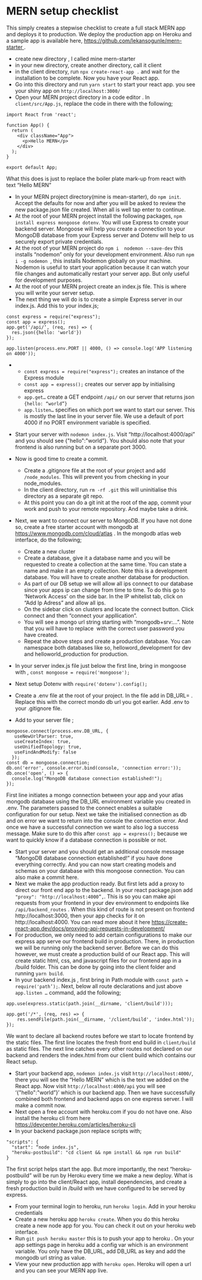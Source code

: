 # MERN setup checklist

This simply creates a stepwise checklist to create a full stack MERN app and deploys it to production. We deploy the production app on Heroku and a sample app is available here, https://github.com/lekansogunle/mern-starter .

* create new directory , I called mine mern-starter
* in your new directory, create another directory, call it client
* in the client directory, run `npx create-react-app .` and wait for the installation to be complete. Now you have your React app. 
* Go into this directory and run `yarn start` to start your react app. you see your shiny app on `http://localhost:3000/`
* Open your MERN project directory in a code editor . In `client/src/App.js`, replace the code in there with the following;
```
import React from 'react';

function App() {
  return (
    <div className="App">
      <p>Hello MERN</p>
    </div>
  );
}

export default App;
```
What this does is just to replace the boiler plate mark-up from react with text “Hello MERN”
* In your MERN project directory(mine is mean-starter), do `npm init`. Accept the defaults for now and after you will be asked to review the new package.json file created. When all is well tap enter to continue.
* At the root of your MERN project install the following packages, `npm install express mongoose dotenv`. You will use Express to create your backend server. Mongoose will help you create a connection to your MongoDB database from your Express server and Dotenv will help to us securely export private credentials. 
* At the root of your MERN project do `npm i  nodemon --save-dev` this installs “nodemon” only for your development environment. Also run `npm i -g nodemon `, this installs Nodemon globally on your machine. Nodemon is useful to start your application because it can watch your file changes and automatically restart your server app. But only useful for development purposes.
* At the root of your MERN project create an index.js file. This is where you will write your server setup.
* The next thing we will do is to create a simple Express server in our index.js. Add this to your index.js;
```
const express = require("express");
const app = express();
app.get('/api/‘, (req, res) => {
  res.json({hello: 'world'})
});

app.listen(process.env.PORT || 4000, () => console.log('APP listening on 4000'));
```
  * 
    * `const express = require("express");` creates an instance of the Express module
    * `const app = express();` creates our server app by initialising express
    * `app.get…` create a GET endpoint `/api/` on our server that returns json `{hello: “world”}`
    * `app.listen…` specifies on which port we want to start our server. This is mostly the last line in your server file. We use a default of port 4000 if no PORT environment variable is specified. 
* Start your server with `nodemon index.js`. Visit “http://localhost:4000/api” and you should see {"hello":"world”}. You should also note that your frontend is also running but on a separate port 3000.
  
* Now is good time to create a commit.
    * Create a .gitignore file at the root of your project and add `/node_modules`. This will prevent you  from checking in your node_modules. 
    * In the client directory, run `rm -rf .git` this will uninitialise this directory as a separate git repo.
    *  At this point you can do a git init at the root of the app, commit your work and push to your remote repository. And maybe take a drink.

* Next, we want to connect our server to MongoDB. If you have not done so, create a free starter account with mongodb at https://www.mongodb.com/cloud/atlas .  In the mongodb atlas web interface, do the following;
    * Create a new cluster 
    * Create a database, give it a database name and you will be requested to create a collection at the same time. You can state a name and make it an empty collection. Note this is a development database. You will have to create another database for production.
    * As part of our DB setup we will allow all ips connect to our database since your apps ip can change from time to time. To do this go to ‘Network Access’ on the side bar. In the IP whitelist tab, click on “Add Ip Adress” and allow all ips.
    * On the sidebar click on clusters and locate the connect button. Click connect and then “connect your appllication”. 
    * You will see a mongo url string starting with “mongodb+srv:…”. Note that you will have to replace <password> with the correct user password you have created.
    * Repeat the above steps and create a production database. You can namespace both databases like so, helloword_development for dev and helloworld_production for production.
* In your server index.js file just below the first line, bring in mongoose with , `const mongoose = require('mongoose');` 
* Next setup Dotenv with `require('dotenv').config();`
* Create a .env file at the root of your project. In the file add in DB_URL=<mongo url> . Replace this with the correct mondo db url you got earlier. Add .env to your .gitignore file.
* Add to your server file ;
```
mongoose.connect(process.env.DB_URL, {
   useNewUrlParser: true,
   useCreateIndex: true,
   useUnifiedTopology: true,
   useFindAndModify: false
  });
const db = mongoose.connection;
db.on('error', console.error.bind(console, 'connection error:'));
db.once('open', () => {
  console.log("MongoDB database connection established!");
});
```
First line initiates a mongo connection between your app and your atlas mongodb database using the DB_URL environment variable you created in .env. The parameters passed to the connect enables a suitable configuration for our setup.
Next we take the initialised connection as db and on error  we want to return into the console the connection error. And once we have a successful connection we want to also log a success message. Make sure to do this after `const app = express();` because we want to quickly know if a database connection is possible or not.

* Start your server and you should get an additional console message “MongoDB database connection established!” if you have done everything correctly. And you can now start creating models and schemas on your database with this mongoose connection. You can also make a commit here.
* Next we make the app production ready. But first lets add a proxy to direct our front end app to the backend. In your react package.json add `"proxy": "http://localhost:4000”,`. This is so you can make api requests from your frontend  in your dev environment to endpoints like `/api/backend_routes` . When this kind of route is not present on frontend http://localhost:3000, then your app checks for it on http://localhost:4000. You can read more about it here https://create-react-app.dev/docs/proxying-api-requests-in-development/
* For production, we only need to add certain configurations to make our express app serve our frontend build in production. There, in production we will be running only the backend server.  Before we can do this however, we must create a production build of our React app. This will create static html, css, and javascript files for our frontend app in a /build  folder. This can be done by going into the client folder and running `yarn build`.
* In your backend index.js , first bring in Path module with `const path = require('path’);`. Next, below all route declarations and just above  `app.listen …` command, add the following;
```
app.use(express.static(path.join(__dirname, 'client/build')));

app.get('/*', (req, res) => {
    res.sendFile(path.join(__dirname, '/client/build', 'index.html'));
}); 
```
We want to declare all backend routes before we start to locate frontend by the static files. The first line locates the fresh front end build in `client/build` as static files. The next line catches every other routes not declared on our backend and renders the index.html from our client build which contains our React setup. 
* Start your backend app, `nodemon index.js` visit `http://localhost:4000/`, there you will see the “Hello MERN” which is the text we added on the React app. Now visit `http://localhost:4000/api` you will see ‘{"hello":"world”}’ which is our backend app. Then we have successfully combined both frontend and backend apps on one express server. I will make a commit now.
* Next open a free account with heroku.com if you do not have one. Also install the heroku cli from here https://devcenter.heroku.com/articles/heroku-cli
* In your backend package.json replace scripts with;
```
"scripts": {
  "start": “node index.js",
  "heroku-postbuild": "cd client && npm install && npm run build"
}
```
The first script helps start the app. But more importantly, the next “heroku-postbuild” will be run by Heroku every time we make a new deploy. What is simply to go into the client/React app, install dependencies, and create a fresh production build in /build with we have configured to be served by express. 
* From your terminal login to heroku, run `heroku login`. Add in your heroku credentials
* Create a new heroku app `heroku create`.  When you do this heroku create a new node app for you. You can check it out on your heroku web interface.
* Run `git push heroku master` this is to push your app to heroku . On your app settings page in heroku add a config var which is an environment variable. You only have the DB_URL, add DB_URL as key and add the mongodb url string as value.
* View your new production app with `heroku open`. Heroku will open a url and you can see your MERN app live.
